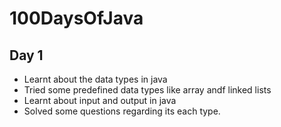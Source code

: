 # 100DaysOfJava

## Day 1

* Learnt about the data types in java
* Tried some predefined data types like array andf linked lists
* Learnt about input and output in java
* Solved some questions regarding its each type.
